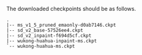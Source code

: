 The downloaded checkpoints should be as follows.

```text
.
|-- ms_v1_5_pruned_emaonly-d0ab7146.ckpt
|-- sd_v2_base-57526ee4.ckpt
|-- sd_v2_inpaint-f694d5cf.ckpt
|-- wukong-huahua-inpaint-ms.ckpt
`-- wukong-huahua-ms.ckpt
```
